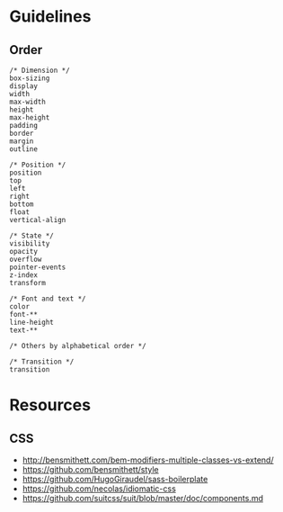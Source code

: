 # Guidelines

## Order

```
/* Dimension */
box-sizing
display
width
max-width
height
max-height
padding
border
margin
outline

/* Position */
position
top
left
right
bottom
float
vertical-align

/* State */
visibility
opacity
overflow
pointer-events
z-index
transform

/* Font and text */
color
font-**
line-height
text-**

/* Others by alphabetical order */

/* Transition */
transition
```

# Resources

## CSS

- http://bensmithett.com/bem-modifiers-multiple-classes-vs-extend/
- https://github.com/bensmithett/style
- https://github.com/HugoGiraudel/sass-boilerplate
- https://github.com/necolas/idiomatic-css
- https://github.com/suitcss/suit/blob/master/doc/components.md
